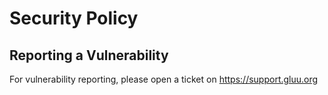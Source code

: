 # Security Policy

## Reporting a Vulnerability

For vulnerability reporting, please open a ticket on https://support.gluu.org


